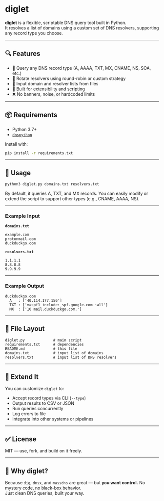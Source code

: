 # diglet

**diglet** is a flexible, scriptable DNS query tool built in Python.  
It resolves a list of domains using a custom set of DNS resolvers, supporting any record type you choose.

---

## 🔍 Features

- 🎯 Query any DNS record type (A, AAAA, TXT, MX, CNAME, NS, SOA, etc.)
- 🔁 Rotate resolvers using round-robin or custom strategy
- 📂 Input domain and resolver lists from files
- 🔧 Built for extensibility and scripting
- ❌ No banners, noise, or hardcoded limits

---

## 📦 Requirements

- Python 3.7+
- [`dnspython`](https://github.com/rthalley/dnspython)

Install with:

```bash
pip install -r requirements.txt
```

---

## 🚀 Usage

```bash
python3 diglet.py domains.txt resolvers.txt
```

By default, it queries A, TXT, and MX records. You can easily modify or extend the script to support other types (e.g., CNAME, AAAA, NS).

---

### Example Input

**`domains.txt`**
```
example.com
protonmail.com
duckduckgo.com
```

**`resolvers.txt`**
```
1.1.1.1
8.8.8.8
9.9.9.9
```

---

### Example Output

```
duckduckgo.com
  A   : ['40.114.177.156']
  TXT : ['v=spf1 include:_spf.google.com ~all']
  MX  : ['10 mail.duckduckgo.com.']
```

---

## 📂 File Layout

```
diglet.py             # main script
requirements.txt      # dependencies
README.md             # this file
domains.txt           # input list of domains
resolvers.txt         # input list of DNS resolvers
```

---

## 📌 Extend It

You can customize `diglet` to:
- Accept record types via CLI (`--type`)
- Output results to CSV or JSON
- Run queries concurrently
- Log errors to file
- Integrate into other systems or pipelines

---

## ✅ License

MIT — use, fork, and build on it freely.

---

## 🧠 Why diglet?

Because `dig`, `dnsx`, and `massdns` are great — but **you want control.**
No mystery code, no black-box behavior.  
Just clean DNS queries, built your way.
